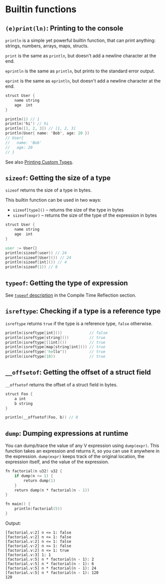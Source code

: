 # Builtin functions

## `(e)print(ln)`: Printing to the console

`println` is a simple yet powerful builtin function, that can print anything:
strings, numbers, arrays, maps, structs.

`print` is the same as `println`, but doesn't add a newline character at the end.

`eprintln` is the same as `println`, but prints to the standard error output.

`eprint` is the same as `eprintln`, but doesn't add a newline character at the end.

```v play
struct User {
	name string
	age  int
}

println(1) // 1
println('hi') // hi
println([1, 2, 3]) // [1, 2, 3]
println(User{ name: 'Bob', age: 20 })
// User{
//   name: 'Bob'
//   age: 20
// }
```

See also [Printing Custom Types](printing-custom-types.md).

## `sizeof`: Getting the size of a type

`sizeof` returns the size of a type in bytes.

This builtin function can be used in two ways:

- `sizeof[type]()` – returns the size of the type in bytes
- `sizeof(expr)` – returns the size of the type of the expression in bytes

```v play
struct User {
	name string
	age  int
}

user := User{}
println(sizeof(user)) // 24
println(sizeof[User]()) // 24
println(sizeof[int]()) // 4
println(sizeof(1)) // 8
```

## `typeof`: Getting the type of expression

See
[`typeof` description](./compile-time/reflection.md#typeof-getting-the-type-of-expression)
in the Compile Time Reflection section.

## `isreftype`: Checking if a type is a reference type

`isreftype` returns `true` if the type is a reference type, `false` otherwise.

```v play nofmt
println(isreftype[int]())            // false
println(isreftype[string]())         // true
println(isreftype[[]int]())          // true
println(isreftype[map[string]int]()) // true
println(isreftype('hello'))          // true
println(isreftype(10))               // true
```

## `__offsetof`: Getting the offset of a struct field

`__offsetof` returns the offset of a struct field in bytes.

```v play
struct Foo {
	a int
	b string
}

println(__offsetof(Foo, b)) // 8
```

## `dump`: Dumping expressions at runtime

You can dump/trace the value of any V expression using `dump(expr)`.
This function takes an expression and returns it, so you can use it anywhere in the expression.
`dump(expr)` keeps track of the original location, the expression itself, and the value of the
expression.

```v play
fn factorial(n u32) u32 {
	if dump(n <= 1) {
		return dump(1)
	}
	return dump(n * factorial(n - 1))
}

fn main() {
	println(factorial(5))
}
```

Output:

```text
[factorial.v:2] n <= 1: false
[factorial.v:2] n <= 1: false
[factorial.v:2] n <= 1: false
[factorial.v:2] n <= 1: false
[factorial.v:2] n <= 1: true
[factorial.v:3] 1: 1
[factorial.v:5] n * factorial(n - 1): 2
[factorial.v:5] n * factorial(n - 1): 6
[factorial.v:5] n * factorial(n - 1): 24
[factorial.v:5] n * factorial(n - 1): 120
120
```
